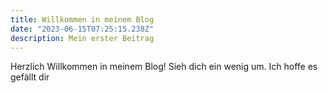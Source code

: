 ```yaml
---
title: Willkommen in meinem Blog
date: "2023-06-15T07:25:15.238Z"
description: Mein erster Beitrag
---
```


Herzlich Willkommen in meinem Blog! Sieh dich ein wenig um. Ich hoffe es gefällt dir

